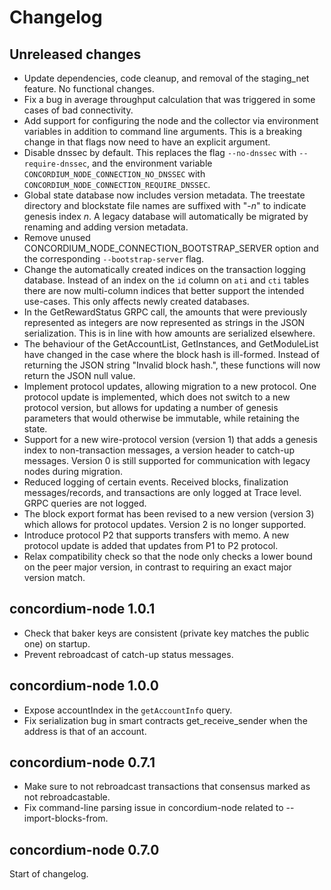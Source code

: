 # Changelog

## Unreleased changes

- Update dependencies, code cleanup, and removal of the staging_net feature. No functional changes.
- Fix a bug in average throughput calculation that was triggered in some cases
  of bad connectivity.
- Add support for configuring the node and the collector via environment
  variables in addition to command line arguments. This is a breaking change in
  that flags now need to have an explicit argument.
- Disable dnssec by default. This replaces the flag `--no-dnssec` with
  `--require-dnssec`, and the environment variable
  `CONCORDIUM_NODE_CONNECTION_NO_DNSSEC` with `CONCORDIUM_NODE_CONNECTION_REQUIRE_DNSSEC`.
- Global state database now includes version metadata. The treestate directory and blockstate file
  names are suffixed with "-*n*" to indicate genesis index *n*.
  A legacy database will automatically be migrated by renaming and adding version metadata.
- Remove unused CONCORDIUM_NODE_CONNECTION_BOOTSTRAP_SERVER option and the
  corresponding `--bootstrap-server` flag.
- Change the automatically created indices on the transaction logging database.
  Instead of an index on the `id` column on `ati` and `cti` tables there are now
  multi-column indices that better support the intended use-cases. This only
  affects newly created databases.
- In the GetRewardStatus GRPC call, the amounts that were previously represented as integers are now
  represented as strings in the JSON serialization. This is in line with how amounts are serialized
  elsewhere.
- The behaviour of the GetAccountList, GetInstances, and GetModuleList have changed in the case
  where the block hash is ill-formed. Instead of returning the JSON string "Invalid block hash.",
  these functions will now return the JSON null value.
- Implement protocol updates, allowing migration to a new protocol. One protocol update is
  implemented, which does not switch to a new protocol version, but allows for updating a number
  of genesis parameters that would otherwise be immutable, while retaining the state.
- Support for a new wire-protocol version (version 1) that adds a genesis index to non-transaction
  messages, a version header to catch-up messages. Version 0 is still supported for communication
  with legacy nodes during migration.
- Reduced logging of certain events. Received blocks, finalization messages/records, and
  transactions are only logged at Trace level. GRPC queries are not logged.
- The block export format has been revised to a new version (version 3) which allows for
  protocol updates. Version 2 is no longer supported.
- Introduce protocol P2 that supports transfers with memo. A new protocol update
  is added that updates from P1 to P2 protocol.
- Relax compatibility check so that the node only checks a lower bound on the
  peer major version, in contrast to requiring an exact major version match.

## concordium-node 1.0.1

- Check that baker keys are consistent (private key matches the public one) on startup.
- Prevent rebroadcast of catch-up status messages.

## concordium-node 1.0.0

- Expose accountIndex in the `getAccountInfo` query.
- Fix serialization bug in smart contracts get_receive_sender when the address
  is that of an account.

## concordium-node 0.7.1

- Make sure to not rebroadcast transactions that consensus marked as not
  rebroadcastable.
- Fix command-line parsing issue in concordium-node related to --import-blocks-from.

## concordium-node 0.7.0

Start of changelog.
